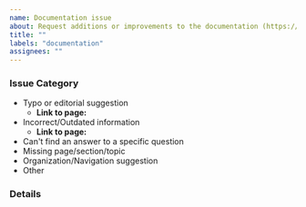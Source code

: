 ```yaml
---
name: Documentation issue
about: Request additions or improvements to the documentation (https://fluidframework.com)
title: ""
labels: "documentation"
assignees: ""
---
```


<!-- For typos or other small issues, please consider submitting a PR instead of an issue -->
<!-- See the "Edit this page" link at the bottom of the page in the docs -->

### Issue Category

<!-- Choose one, delete the rest -->

-   Typo or editorial suggestion <!-- consider submitting a PR instead of opening this issue! -->
    -   **Link to page:**
-   Incorrect/Outdated information
    -   **Link to page:**
-   Can't find an answer to a specific question
-   Missing page/section/topic
-   Organization/Navigation suggestion
-   Other

### Details

<!-- Please put specific details about the typo, error, missing info, suggestion, etc here-->

<!-- By filing an Issue, you are expected to comply with the Code of Conduct: https://github.com/microsoft/FluidFramework/blob/main/CODE_OF_CONDUCT.md -->

<!-- Lastly, be sure to preview your issue before saving. Thanks! -->
